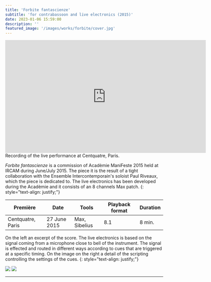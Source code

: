 ```yaml
---
title: 'Forbite fantascienze'
subtitle: 'for contrabassoon and live electronics (2015)'
date: 2023-01-06 15:59:00
description: ''
featured_image: '/images/works/forbite/cover.jpg'
---
```



<iframe src="https://player.vimeo.com/video/690710850" width="640" height="360" frameborder="0" allowfullscreen></iframe>
Recording of the live performance at Centquatre, Paris.


_Forbite fantascienze_ is a commission of Acadèmie ManiFeste 2015 held at IRCAM during June/July 2015. The piece it is the result of a tight collaboration with the Ensemble Intercontemporain's soloist Paul Riveaux, which the piece is dedicated to.
The live electronics has been developed during the Acadèmie and it consists of an 8 channels Max patch.
{: style="text-align: justify;"}

| Première            | Date           | Tools           | Playback format       | Duration   |
|---------------------|----------------|-----------------|-----------------------|------------|
| Centquatre, Paris   | 27 June 2015   | Max, Sibelius   | 8.1                   | 8 min.     |



On the left an excerpt of the score.
The live electronics is based on the signal coming from a microphone close to bell of the instrument. The signal is effected and routed in different ways according to cues that are triggered at a specific timing. On the image on the right a detail of the scripting controlling the settings of the cues.
{: style="text-align: justify;"}


<div class="gallery" data-columns="2">
	<img src="{{site.baseurl}}/images/works/forbite/snippet-1.jpg">
	<img src="{{site.baseurl}}/images/works/forbite/snippet-2.jpg">
</div>

---
